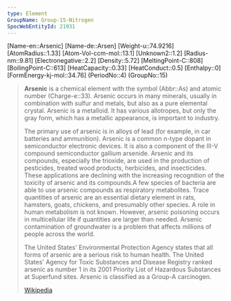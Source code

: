```yaml
---
type: Element
GroupName: Group-15-Nitrogen
SpocWebEntityId: 21931
---
```

[Name-en::Arsenic]
[Name-de::Arsen]
[Weight-u::74.9216]
[AtomRadius::1.33]
[Atom-Vol-ccm-mol::13.1]
[Unknown2::1.2]
[Radius-nm::9.81]
[Electronegative::2.2]
[Density::5.72]
[MeltingPoint-C::808]
[BoilingPoint-C::613]
[HeatCapacity::0.33]
[HeatConduct::0.5]
[Enthalpy::0]
[FormEnergy-kj-mol::34.76]
(PeriodNo::4)
(GroupNo::15)


> **Arsenic** is a chemical element with the symbol (Abbr::As) and atomic number (Charge-e::33). Arsenic occurs in many minerals, usually in combination with sulfur and metals, but also as a pure elemental crystal. Arsenic is a metalloid. It has various allotropes, but only the gray form, which has a metallic appearance, is important to industry.
>
> The primary use of arsenic is in alloys of lead (for example, in car batteries and ammunition). Arsenic is a common n-type dopant in semiconductor electronic devices. It is also a component of the III-V compound semiconductor gallium arsenide. Arsenic and its compounds, especially the trioxide, are used in the production of pesticides, treated wood products, herbicides, and insecticides. These applications are declining with the increasing recognition of the toxicity of arsenic and its compounds.A few species of bacteria are able to use arsenic compounds as respiratory metabolites. Trace quantities of arsenic are an essential dietary element in rats, hamsters, goats, chickens, and presumably other species. A role in human metabolism is not known. However, arsenic poisoning occurs in multicellular life if quantities are larger than needed. Arsenic contamination of groundwater is a problem that affects millions of people across the world.
>
> The United States' Environmental Protection Agency states that all forms of arsenic are a serious risk to human health. The United States' Agency for Toxic Substances and Disease Registry ranked arsenic as number 1 in its 2001 Priority List of Hazardous Substances at Superfund sites. Arsenic is classified as a Group-A carcinogen.
>
> [Wikipedia](https://en.wikipedia.org/wiki/Arsenic)